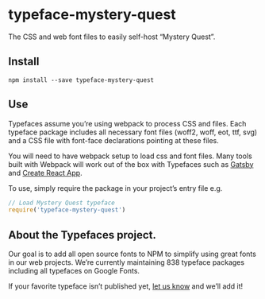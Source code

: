 
# typeface-mystery-quest

The CSS and web font files to easily self-host “Mystery Quest”.

## Install

`npm install --save typeface-mystery-quest`

## Use

Typefaces assume you’re using webpack to process CSS and files. Each typeface
package includes all necessary font files (woff2, woff, eot, ttf, svg) and
a CSS file with font-face declarations pointing at these files.

You will need to have webpack setup to load css and font files. Many tools built
with Webpack will work out of the box with Typefaces such as [Gatsby](https://github.com/gatsbyjs/gatsby)
and [Create React App](https://github.com/facebookincubator/create-react-app).

To use, simply require the package in your project’s entry file e.g.

```javascript
// Load Mystery Quest typeface
require('typeface-mystery-quest')
```

## About the Typefaces project.

Our goal is to add all open source fonts to NPM to simplify using great fonts in
our web projects. We’re currently maintaining 838 typeface packages
including all typefaces on Google Fonts.

If your favorite typeface isn’t published yet, [let us know](https://github.com/KyleAMathews/typefaces)
and we’ll add it!

